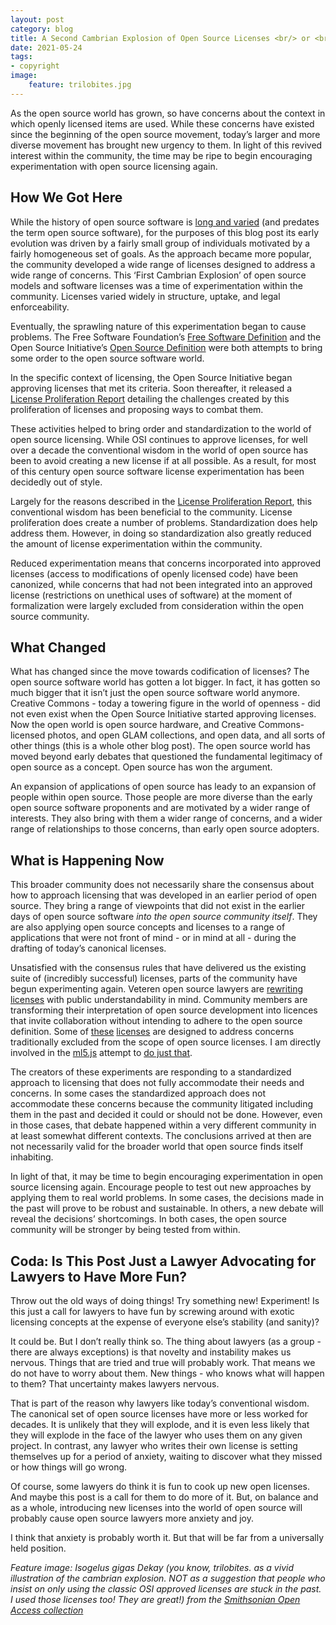 ```yaml
---
layout: post
category: blog
title: A Second Cambrian Explosion of Open Source Licenses <br/> or <br/>Is it Time For Open Source Lawyers to Have Fun Again?
date: 2021-05-24
tags:
- copyright
image:
    feature: trilobites.jpg
---
```

As the open source world has grown, so have concerns about the context in which openly licensed items are used.  While these concerns have existed since the beginning of the open source movement, today’s larger and more diverse movement has brought new urgency to them.  In light of this revived interest within the community, the time may be ripe to begin encouraging experimentation with open source licensing again.

## How We Got Here

While the history of open source software is [long and varied](https://en.wikipedia.org/wiki/Open-source_software) (and predates the term open source software), for the purposes of this blog post its early evolution was driven by a fairly small group of individuals motivated by a fairly homogeneous set of goals.  As the approach became more popular, the community developed a wide range of licenses designed to address a wide range of concerns.  This ‘First Cambrian Explosion’ of open source models and software licenses was a time of experimentation within the community.  Licenses varied widely in structure, uptake, and legal enforceability.

Eventually, the sprawling nature of this experimentation began to cause problems.  The Free Software Foundation’s [Free Software Definition](https://en.wikipedia.org/wiki/The_Free_Software_Definition) and the Open Source Initiative’s [Open Source Definition](https://en.wikipedia.org/wiki/The_Open_Source_Definition) were both attempts to bring some order to the open source software world.

In the specific context of licensing, the Open Source Initiative began approving licenses that met its criteria.  Soon thereafter, it released a [License Proliferation Report](https://opensource.org/proliferation-report) detailing the challenges created by this proliferation of licenses and proposing ways to combat them.

These activities helped to bring order and standardization to the world of open source licensing.  While OSI continues to approve licenses, for well over a decade the conventional wisdom in the world of open source has been to avoid creating a new license if at all possible.  As a result, for most of this century open source software license experimentation has been decidedly out of style.

Largely for the reasons described in the [License Proliferation Report](https://opensource.org/proliferation-report), this conventional wisdom has been beneficial to the community.  License proliferation does create a number of problems.  Standardization does help address them.  However, in doing so standardization also greatly reduced the amount of license experimentation within the community.

Reduced experimentation means that concerns incorporated into approved licenses (access to modifications of openly licensed code) have been canonized, while concerns that had not been integrated into an approved license (restrictions on unethical uses of software) at the moment of formalization were largely excluded from consideration within the open source community.

## What Changed

What has changed since the move towards codification of licenses?  The open source software world has gotten a lot bigger.  In fact, it has gotten so much bigger that it isn’t just the open source software world anymore.  Creative Commons - today a towering figure in the world of openness - did not even exist when the Open Source Initiative started approving licenses.  Now the open world is open source hardware, and Creative Commons-licensed photos, and open GLAM collections, and open data, and all sorts of other things (this is a whole other blog post).  The open source world has moved beyond early debates that questioned the fundamental legitimacy of open source as a concept. Open source has won the argument.

An expansion of applications of open source has leady to an expansion of people within open source.  Those people are more diverse than the early open source software proponents and are motivated by a wider range of interests.  They also bring with them a wider range of concerns, and a wider range of relationships to those concerns, than early open source adopters.

## What is Happening Now

This broader community does not necessarily share the consensus about how to approach licensing that was developed in an earlier period of open source.  They bring a range of viewpoints that did not exist in the earlier days of open source software *into the open source community itself*.  They are also applying open source concepts and licenses to a range of applications that were not front of mind - or in mind at all - during the drafting of today’s canonical licenses.  

Unsatisfied with the consensus rules that have delivered us the existing suite of (incredibly successful) licenses, parts of the community have begun experimenting again.  Veteren open source lawyers are [rewriting licenses](https://blueoakcouncil.org/license/1.0.0) with public understandability in mind.  Community members are transforming their interpretation of open source development into licences that invite collaboration without intending to adhere to the open source definition. Some of [these](https://anticapitalist.software/) [licenses](https://firstdonoharm.dev/version/2/1/license/) are designed to address concerns traditionally excluded from the scope of open source licenses.  I am directly involved in the [ml5.js](https://ml5js.org/) attempt to [do just that](https://github.com/ml5js/Code-of-Conduct).

The creators of these experiments are responding to a standardized approach to licensing that does not fully accommodate their needs and concerns.  In some cases the standardized approach does not accommodate these concerns because the community litigated including them in the past and decided it could or should not be done.  However, even in those cases, that debate happened within a very different community in at least somewhat different contexts.  The conclusions arrived at then are not necessarily valid for the broader world that open source finds itself inhabiting.

In light of that, it may be time to begin encouraging experimentation in open source licensing again.  Encourage people to test out new approaches by applying them to real world problems. In some cases, the decisions made in the past will prove to be robust and sustainable. In others, a new debate will reveal the decisions’ shortcomings. In both cases, the open source community will be stronger by being tested from within.

## Coda: Is This Post Just a Lawyer Advocating for Lawyers to Have More Fun?

Throw out the old ways of doing things!  Try something new! Experiment! Is this just a call for lawyers to have fun by screwing around with exotic licensing concepts at the expense of everyone else’s stability (and sanity)?

It could be.  But I don’t really think so.  The thing about lawyers (as a group - there are always exceptions) is that novelty and instability makes us nervous.  Things that are tried and true will probably work.  That means we do not have to worry about them.  New things - who knows what will happen to them?  That uncertainty makes lawyers nervous.

That is part of the reason why lawyers like today’s conventional wisdom.  The canonical set of open source licenses have more or less worked for decades.  It is unlikely that they will explode, and it is even less likely that they will explode in the face of the lawyer who uses them on any given project.  In contrast, any lawyer who writes their own license is setting themselves up for a period of anxiety, waiting to discover what they missed or how things will go wrong.

Of course, some lawyers do think it is fun to cook up new open licenses.  And maybe this post is a call for them to do more of it. But, on balance and as a whole, introducing new licenses into the world of open source will probably cause open source lawyers more anxiety and joy.

I think that anxiety is probably worth it.  But that will be far from a universally held position.


*Feature image: Isogelus gigas Dekay (you know, trilobites. as a vivid illustration of the cambrian explosion. NOT as a suggestion that people who insist on only using the classic OSI approved licenses are stuck in the past. I used those licenses too! They are great!) from the [Smithsonian Open Access collection](https://www.si.edu/object/isotelus-gigas-dekay:nmnhpaleobiology_3021058)*

